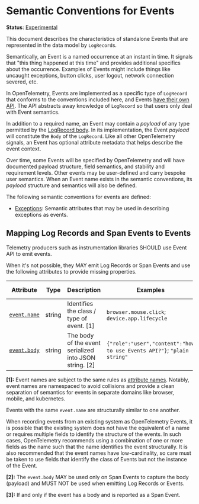 <!--- Hugo front matter used to generate the website version of this page:
linkTitle: Events
aliases: [docs/specs/semconv/general/events-general]
--->

# Semantic Conventions for Events

**Status**: [Experimental][DocumentStatus]

This document describes the characteristics of standalone Events that are represented
in the data model by `LogRecord`s.

Semantically, an Event is a named occurrence at an instant in time. It signals that
"this thing happened at this time" and provides additional specifics about the occurrence.
Examples of Events might include things like uncaught exceptions, button clicks, user logout,
network connection severed, etc.

In OpenTelemetry, Events are implemented as a specific type of `LogRecord` that conforms to
the conventions included here, and Events
[have their own API](https://github.com/open-telemetry/opentelemetry-specification/blob/main/specification/logs/event-api.md).
The API abstracts away knowledge of `LogRecord` so that users only deal with Event
semantics.

In addition to a required name, an Event may contain a _payload_ of any type permitted by the
[LogRecord body](https://github.com/open-telemetry/opentelemetry-specification/blob/main/specification/logs/data-model.md#field-body).
In its implementation, the Event _payload_ will constitute the `Body` of the `LogRecord`.
Like all other OpenTelemetry signals, an Event has optional attribute metadata that helps describe
the event context.

Over time, some Events will be specified by OpenTelemetry and will have documented payload structure,
field semantics, and stability and requirement levels. Other events may be user-defined and carry
bespoke user semantics. When an Event name exists in the semantic conventions, its _payload_
structure and semantics will also be defined.

The following semantic conventions for events are defined:

* [Exceptions](/docs/exceptions/exceptions-logs.md): Semantic attributes that may be used in describing exceptions as events.

## Mapping Log Records and Span Events to Events

<!--TODO: update or remove this section once Event API is stable and supported by majority of languages-->

Telemetry producers such as instrumentation libraries SHOULD use Event API to emit events.

When it's not possible, they MAY emit Log Records or Span Events and use the following attributes to
provide missing properties.

<!-- semconv event -->
| Attribute  | Type | Description  | Examples  | [Requirement Level](https://opentelemetry.io/docs/specs/semconv/general/attribute-requirement-level/) | Stability |
|---|---|---|---|---|---|
| [`event.name`](../attributes-registry/event.md) | string | Identifies the class / type of event. [1] | `browser.mouse.click`; `device.app.lifecycle` | `Required` | ![Experimental](https://img.shields.io/badge/-experimental-blue) |
| [`event.body`](../attributes-registry/event.md) | string | The body of the event serialized into JSON string. [2] | `{"role":"user","content":"how to use Events API?"}`; `"plain string"` | `Conditionally Required` [3] | ![Experimental](https://img.shields.io/badge/-experimental-blue) |

**[1]:** Event names are subject to the same rules as [attribute names](https://opentelemetry.io/docs/specs/semconv/general/attribute-naming/).
Notably, event names are namespaced to avoid collisions and provide a clean
separation of semantics for events in separate domains like browser, mobile, and
kubernetes.

Events with the same `event.name` are structurally similar to one another.

When recording events from an existing system as OpenTelemetry Events, it is
possible that the existing system does not have the equivalent of a name or
requires multiple fields to identify the structure of the events. In such cases,
OpenTelemetry recommends using a combination of one or more fields as the name
such that the name identifies the event structurally. It is also recommended that
the event names have low-cardinality, so care must be taken to use fields
that identify the class of Events but not the instance of the Event.

**[2]:** The `event.body` MAY be used only on Span Events to capture the body (payload) and MUST NOT be used when emitting Log Records or Events.

**[3]:** If and only if the event has a body and is reported as a Span Event.
<!-- endsemconv -->

[DocumentStatus]: https://github.com/open-telemetry/opentelemetry-specification/tree/v1.31.0/specification/document-status.md
